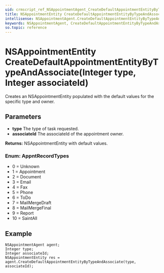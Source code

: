 ```yaml
---
uid: crmscript_ref_NSAppointmentAgent_CreateDefaultAppointmentEntityByTypeAndAssociate
title: NSAppointmentEntity CreateDefaultAppointmentEntityByTypeAndAssociate(Integer type, Integer associateId)
intellisense: NSAppointmentAgent.CreateDefaultAppointmentEntityByTypeAndAssociate
keywords: NSAppointmentAgent, CreateDefaultAppointmentEntityByTypeAndAssociate
so.topic: reference
---
```


# NSAppointmentEntity CreateDefaultAppointmentEntityByTypeAndAssociate(Integer type, Integer associateId)

Creates an NSAppointmentEntity populated with the default values for the specific type and owner.

## Parameters

* **type** The type of task requested.
* **associateId** The associateId of the appointment owner.

**Returns:** NSAppointmentEntity with default values.

### Enum: AppntRecordTypes

* 0 = Unknown
* 1 = Appointment
* 2 = Document
* 3 = Email
* 4 = Fax
* 5 = Phone
* 6 = ToDo
* 7 = MailMergeDraft
* 8 = MailMergeFinal
* 9 = Report
* 10 = SaintAll

## Example

```crmscript
NSAppointmentAgent agent;
Integer type;
Integer associateId;
NSAppointmentEntity res = agent.CreateDefaultAppointmentEntityByTypeAndAssociate(type, associateId);
```
